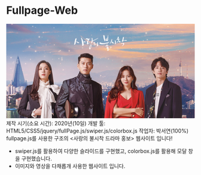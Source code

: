 # Fullpage-Web
<img width="" height="" src="./images/mainmain.jpg"></img>
    제작 시기(소요 시간): 2020년(10일)
    개발 툴: HTML5/CSS5/jquery/fullPage.js/swiper.js/colorbox.js
    작업자: 박서연(100%)
fullpage.js를 사용한 구조의  <사랑의 불시착 드라마 홍보> 웹사이트 입니다!

- swiper.js를 활용하여 다양한 슬라이드를 구현했고, colorbox.js를 활용해 모달 창을 구현했습니다.
- 이미지와 영상을 다채롭개 사용한 웹사이트 입니다.
